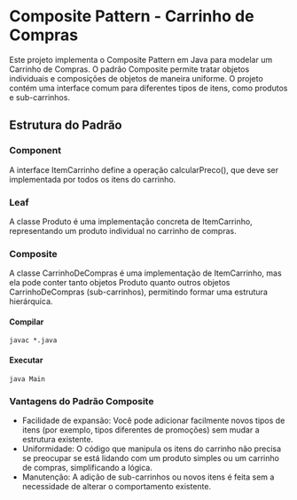 # Composite Pattern - Carrinho de Compras

Este projeto implementa o Composite Pattern em Java para modelar um Carrinho de Compras. O padrão Composite permite tratar objetos individuais e composições de objetos de maneira uniforme. O projeto contém uma interface comum para diferentes tipos de itens, como produtos e sub-carrinhos.

## Estrutura do Padrão

### Component
A interface ItemCarrinho define a operação calcularPreco(), que deve ser implementada por todos os itens do carrinho.

### Leaf
A classe Produto é uma implementação concreta de ItemCarrinho, representando um produto individual no carrinho de compras.

### Composite
A classe CarrinhoDeCompras é uma implementação de ItemCarrinho, mas ela pode conter tanto objetos Produto quanto outros objetos CarrinhoDeCompras (sub-carrinhos), permitindo formar uma estrutura hierárquica.


#### Compilar
```shell   
javac *.java
```

#### Executar
```shell   
java Main
```

### Vantagens do Padrão Composite
- Facilidade de expansão: Você pode adicionar facilmente novos tipos de itens (por exemplo, tipos diferentes de promoções) sem mudar a estrutura existente.
- Uniformidade: O código que manipula os itens do carrinho não precisa se preocupar se está lidando com um produto simples ou um carrinho de compras, simplificando a lógica.
- Manutenção: A adição de sub-carrinhos ou novos itens é feita sem a necessidade de alterar o comportamento existente.
